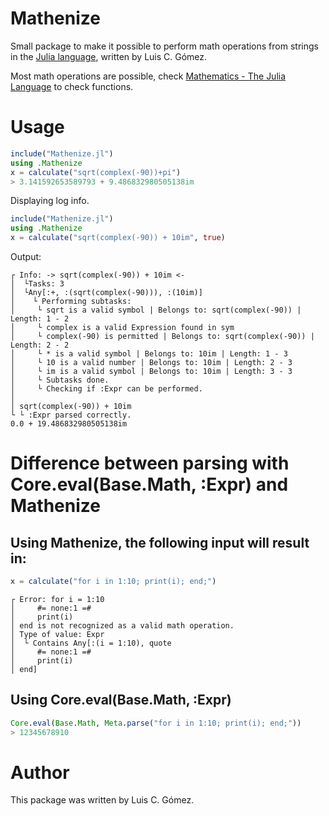 # Mathenize

Small package to make it possible to perform math operations
from strings in the [Julia language](http://julialang.org/),
written by Luis C. Gómez.

Most math operations are possible, check [Mathematics - The Julia Language](https://docs.julialang.org/en/v1/base/math/#Mathematical-Functions) to check functions.

# Usage

```julia
include("Mathenize.jl")
using .Mathenize
x = calculate("sqrt(complex(-90))+pi")
> 3.141592653589793 + 9.486832980505138im
```
Displaying log info.
```julia
include("Mathenize.jl")
using .Mathenize
x = calculate("sqrt(complex(-90)) + 10im", true)
```
Output:
```
┌ Info: -> sqrt(complex(-90)) + 10im <-
│  └Tasks: 3
│  └Any[:+, :(sqrt(complex(-90))), :(10im)]
│    └ Performing subtasks:
│     └ sqrt is a valid symbol | Belongs to: sqrt(complex(-90)) | Length: 1 - 2
│     └ complex is a valid Expression found in sym
│     └ complex(-90) is permitted | Belongs to: sqrt(complex(-90)) | Length: 2 - 2
│     └ * is a valid symbol | Belongs to: 10im | Length: 1 - 3
│     └ 10 is a valid number | Belongs to: 10im | Length: 2 - 3
│     └ im is a valid symbol | Belongs to: 10im | Length: 3 - 3
│     └ Subtasks done.
│     └ Checking if :Expr can be performed.
│
│ sqrt(complex(-90)) + 10im
└ └ :Expr parsed correctly.
0.0 + 19.486832980505138im
```
# Difference between parsing with Core.eval(Base.Math, :Expr) and Mathenize

## Using Mathenize, the following input will result in:
```julia
x = calculate("for i in 1:10; print(i); end;")
```
```
┌ Error: for i = 1:10
│     #= none:1 =#
│     print(i)
│ end is not recognized as a valid math operation.
│ Type of value: Expr
│  └ Contains Any[:(i = 1:10), quote
│     #= none:1 =#
│     print(i)
│ end]
```
## Using Core.eval(Base.Math, :Expr)
```julia
Core.eval(Base.Math, Meta.parse("for i in 1:10; print(i); end;"))
> 12345678910
```

# Author
This package was written by Luis C. Gómez.
